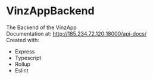 # VinzAppBackend
The Backend of the VinzApp  
Documentation at: http://185.234.72.120:18000/api-docs/  
Created with:
 * Express
 * Typescript
 * Rollup
 * Eslint

